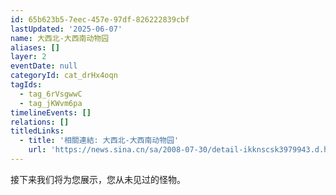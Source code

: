 ```yaml
---
id: 65b623b5-7eec-457e-97df-826222839cbf
lastUpdated: '2025-06-07'
name: 大西北-大西南动物园
aliases: []
layer: 2
eventDate: null
categoryId: cat_drHx4oqn
tagIds:
  - tag_6rVsgwwC
  - tag_jKWvm6pa
timelineEvents: []
relations: []
titledLinks:
  - title: '相關連結: 大西北-大西南动物园'
    url: 'https://news.sina.cn/sa/2008-07-30/detail-ikknscsk3979943.d.html'
---
```

接下来我们将为您展示，您从未见过的怪物。
